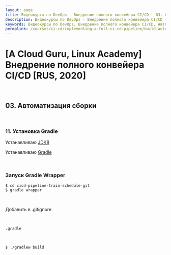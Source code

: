 ```yaml
---
layout: page
title: Видеокурсы по DevOps - Внедрение полного конвейера CI/CD - 03. Автоматизация сборки
description: Видеокурсы по DevOps - Внедрение полного конвейера CI/CD - 03. Автоматизация сборки
keywords: Видеокурсы по DevOps, Внедрение полного конвейера CI/CD, Автоматизация сборки
permalink: /courses/ci-cd/implementing-a-full-ci-cd-pipeline/build-automation/
---
```


# [A Cloud Guru, Linux Academy] Внедрение полного конвейера CI/CD [RUS, 2020]

<br/>

## 03. Автоматизация сборки

<br/>

### 11. Установка Gradle

Устанавливаю <a href="//javadev.org/devtools/jdk/setup/linux/">JDK8</a>

Устанавливаю <a href="//javadev.org/devtools/build/gradle/linux/ubuntu/">Gradle</a>

<br/>

### Запуск Gradle Wrapper

    $ cd cicd-pipeline-train-schedule-git
    $ gradle wrapper

<br/>

Добавить в .gitignore

<br/>

```
.gradle
```

<br/>

    $ ./gradlew build
